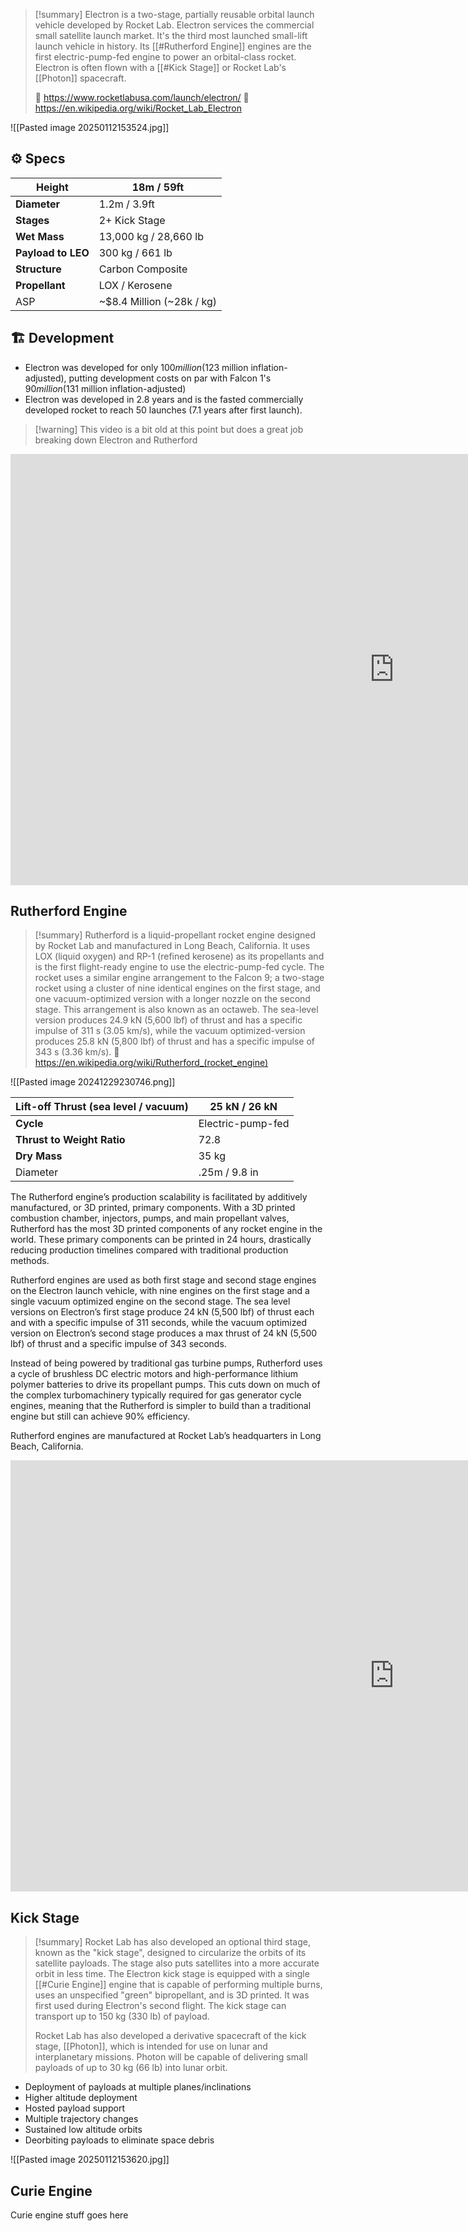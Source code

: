 >[!summary]
Electron is a two-stage, partially reusable orbital launch vehicle developed by Rocket Lab. Electron services the commercial small satellite launch market. It's the third most launched small-lift launch vehicle in history. Its [[#Rutherford Engine]] engines are the first electric-pump-fed engine to power an orbital-class rocket. Electron is often flown with a [[#Kick Stage]] or Rocket Lab's [[Photon]] spacecraft.
>
>🚀 https://www.rocketlabusa.com/launch/electron/
>🔗 https://en.wikipedia.org/wiki/Rocket_Lab_Electron


![[Pasted image 20250112153524.jpg]]

## ⚙️ Specs

| Height             | 18m / 59ft                |
| ------------------ | ------------------------- |
| **Diameter**       | 1.2m / 3.9ft              |
| **Stages**         | 2+ Kick Stage             |
| **Wet** **Mass**   | 13,000 kg / 28,660 lb     |
| **Payload to LEO** | 300 kg / 661 lb           |
| **Structure**      | Carbon Composite          |
| **Propellant**     | LOX / Kerosene            |
| ASP                | ~$8.4 Million (~28k / kg) |

## 🏗️ Development 

- Electron was developed for only $100 million ($123 million inflation-adjusted), putting development costs on par with Falcon 1's $90 million ($131 million inflation-adjusted)
- Electron was developed in 2.8 years and is the fasted commercially developed rocket to reach 50 launches (7.1 years after first launch). 

>[!warning] This video is a bit old at this point but does a great job breaking down Electron and Rutherford
<iframe width="1227" height="690" src="https://www.youtube.com/embed/C0STPK3g9c8" title="Is Rocket Lab the new SpaceX? The Electron VS Falcon" frameborder="0" allow="accelerometer; autoplay; clipboard-write; encrypted-media; gyroscope; picture-in-picture; web-share" referrerpolicy="strict-origin-when-cross-origin" allowfullscreen></iframe>

## Rutherford Engine

>[!summary]
Rutherford is a liquid-propellant rocket engine designed by Rocket Lab and manufactured in Long Beach, California. It uses LOX (liquid oxygen) and RP-1 (refined kerosene) as its propellants and is the first flight-ready engine to use the electric-pump-fed cycle. The rocket uses a similar engine arrangement to the Falcon 9; a two-stage rocket using a cluster of nine identical engines on the first stage, and one vacuum-optimized version with a longer nozzle on the second stage. This arrangement is also known as an octaweb. The sea-level version produces 24.9 kN (5,600 lbf) of thrust and has a specific impulse of 311 s (3.05 km/s), while the vacuum optimized-version produces 25.8 kN (5,800 lbf) of thrust and has a specific impulse of 343 s (3.36 km/s).
> 🔗 https://en.wikipedia.org/wiki/Rutherford_(rocket_engine)

![[Pasted image 20241229230746.png]]

| Lift-off Thrust (sea level / vacuum) | 25 kN / 26 kN     |
| ------------------------------------ | ----------------- |
| **Cycle**                            | Electric-pump-fed |
| **Thrust to Weight Ratio**           | 72.8              |
| **Dry Mass**                         | 35 kg             |
| Diameter                             | .25m / 9.8 in     |

The Rutherford engine’s production scalability is facilitated by additively manufactured, or 3D printed, primary components. With a 3D printed combustion chamber, injectors, pumps, and main propellant valves, Rutherford has the most 3D printed components of any rocket engine in the world. These primary components can be printed in 24 hours, drastically reducing production timelines compared with traditional production methods.

Rutherford engines are used as both first stage and second stage engines on the Electron launch vehicle, with nine engines on the first stage and a single vacuum optimized engine on the second stage. The sea level versions on Electron’s first stage produce 24 kN (5,500 lbf) of thrust each and with a specific impulse of 311 seconds, while the vacuum optimized version on Electron’s second stage produces a max thrust of 24 kN (5,500 lbf) of thrust and a specific impulse of 343 seconds.

Instead of being powered by traditional gas turbine pumps, Rutherford uses a cycle of brushless DC electric motors and high-performance lithium polymer batteries to drive its propellant pumps. This cuts down on much of the complex turbomachinery typically required for gas generator cycle engines, meaning that the Rutherford is simpler to build than a traditional engine but still can achieve 90% efficiency.

Rutherford engines are manufactured at Rocket Lab’s headquarters in Long Beach, California.

<iframe width="1227" height="690" src="https://www.youtube.com/embed/Ngvow6egisg" title="Rocket Lab’s Rutherford Engine Qualified for Flight" frameborder="0" allow="accelerometer; autoplay; clipboard-write; encrypted-media; gyroscope; picture-in-picture; web-share" referrerpolicy="strict-origin-when-cross-origin" allowfullscreen></iframe>


## Kick Stage

>[!summary]
Rocket Lab has also developed an optional third stage, known as the "kick stage", designed to circularize the orbits of its satellite payloads. The stage also puts satellites into a more accurate orbit in less time. The Electron kick stage is equipped with a single [[#Curie Engine]] engine that is capable of performing multiple burns, uses an unspecified "green" bipropellant, and is 3D printed. It was first used during Electron's second flight. The kick stage can transport up to 150 kg (330 lb) of payload.
>
>Rocket Lab has also developed a derivative spacecraft of the kick stage, [[Photon]], which is intended for use on lunar and interplanetary missions. Photon will be capable of delivering small payloads of up to 30 kg (66 lb) into lunar orbit.

- Deployment of payloads at multiple planes/inclinations
- Higher altitude deployment
- Hosted payload support
- Multiple trajectory changes
- Sustained low altitude orbits
- Deorbiting payloads to eliminate space debris

![[Pasted image 20250112153620.jpg]]

## Curie Engine

Curie engine stuff goes here

